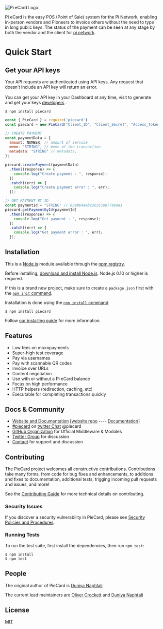 ![Pi eCard Logo](https://miro.medium.com/max/520/1*1ihnvEGPNAC8wGGxiPgQBA.webp)

  Pi eCard is the easy POS (Point of Sale) system for the Pi Network, enabling in-person vendors and Pioneers to invoice others without the need to type in long public keys. The status of the payment can be seen at any stage by both the vendor and the client for [pi network](https://minepi.com/).

  <!-- [![NPM Version][npm-version-image]][npm-url]
  [![NPM Install Size][npm-install-size-image]][npm-install-size-url]
  [![NPM Downloads][npm-downloads-image]][npm-downloads-url] -->

  # Quick Start
## Get your API keys

Your API requests are authenticated using API keys. Any request that doesn't include an API key will return an error. <br/> <br/>
You can get your API key in your Dashboard at any time, visit to generate and get your keys [developers](https://gateway.piecard.app/) .


```console
$ npm install piecard
```

```js
const { PieCard } = require('piecard')
const piecard = new PieCard("Client_ID", "Client_Secret", "Access_Token");

// CREATE PAYMENT
const paymentData = {
  amount: NUMBER, // amount of service
  memo: "STRING", // memo of the transaction
  metadata: "STRING" // metadata,
};

piecard.createPayment(paymentData)
  .then((response) => {
    console.log("Create payment : ", response);
  })
  .catch((err) => {
    console.log("Create payment error : ", err);
  });

// GET PAYMENT BY ID
const paymentId = "STRING" // 63e064aebc26563e677a9ae1
piecard.getPaymentById(paymentId)
  .then((response) => {
    console.log("Get payment : ", response);
  })
  .catch((err) => {
    console.log("Get payment error : ", err);
  });

```

## Installation

This is a [Node.js](https://nodejs.org/en/) module available through the
[npm registry](https://www.npmjs.com/).

Before installing, [download and install Node.js](https://nodejs.org/en/download/).
Node.js 0.10 or higher is required.

If this is a brand new project, make sure to create a `package.json` first with
the [`npm init` command](https://docs.npmjs.com/creating-a-package-json-file).

Installation is done using the
[`npm install` command](https://docs.npmjs.com/getting-started/installing-npm-packages-locally):

```console
$ npm install piecard
```

Follow [our installing guide](https://docs.piecard.app/quick-start)
for more information.

## Features

  * Low fees on micropayments
  * Super-high test coverage
  * Pay via usernames
  * Pay with scannable QR codes
  * Invoice over URLs
  * Content negotiation
  * Use with or without a Pi eCard balance
  * Focus on high performance
  * HTTP helpers (redirection, caching, etc)
  * Executable for completing transactions quickly

## Docs & Community

  * [Website and Documentation](https://www.piecard.co.uk/)  [[website repo](https://github.com/decentappsltd/piecard) ---- [Documentation](https://docs.piecard.app/)]
  * [#piecard](https://twitter.com/pi_ecard) on [twitter Chat](https://mobile.twitter.com/pi_ecard) @piecard
  * [GitHub Organization](https://github.com/decentappsltd) for Official Middleware & Modules
  * [Twitter Group](https://twitter.com/decentappsltd) for discussion
  * [Contact](https://decentapps.co.uk/contact.html) for support and discussion



## Contributing

  <!-- [![Linux Build][github-actions-ci-image]][github-actions-ci-url]
  [![Windows Build][appveyor-image]][appveyor-url]
  [![Test Coverage][coveralls-image]][coveralls-url] -->

The PieCard project welcomes all constructive contributions. Contributions take many forms,
from code for bug fixes and enhancements, to additions and fixes to documentation, additional
tests, trigging incoming pull requests and issues, and more!

See the [Contributing Guide](Contributing.md) for more technical details on contributing.

### Security Issues

If you discover a security vulnerability in PieCard, please see [Security Policies and Procedures](Security.md).

### Running Tests

To run the test suite, first install the dependencies, then run `npm test`:

```console
$ npm install
$ npm test
```

## People

The original author of PieCard is [Duniya Naphtali](https://github.com/kouqhar)

The current lead maintainers are [Oliver Crockett](https://github.com/orgs/decentappsltd/people/olivercrockett) and [Duniya Naphtali](https://github.com/kouqhar)

## License

  [MIT](LICENSE)